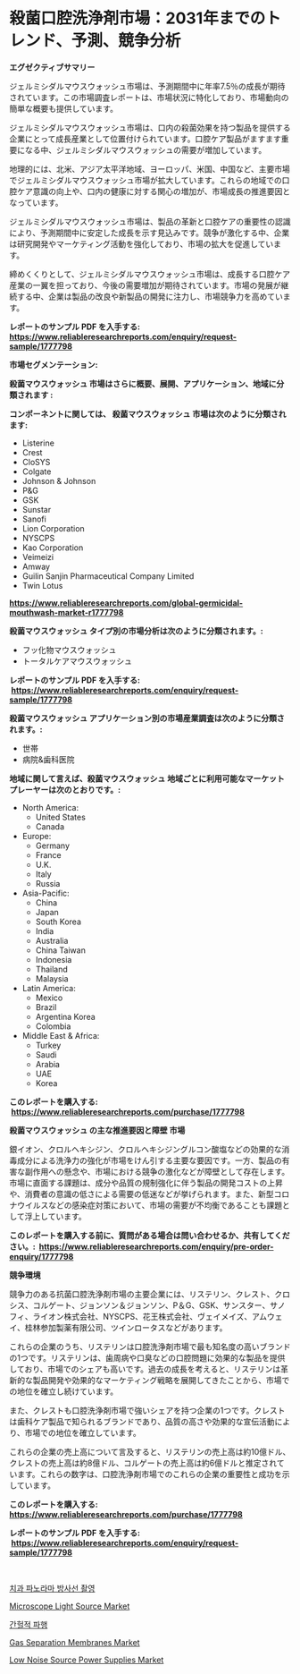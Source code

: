 <p><h1>殺菌口腔洗浄剤市場：2031年までのトレンド、予測、競争分析</h1></p><p><strong>エグゼクティブサマリー</strong></p>
<p><p>ジェルミシダルマウスウォッシュ市場は、予測期間中に年率7.5％の成長が期待されています。この市場調査レポートは、市場状況に特化しており、市場動向の簡単な概要も提供しています。</p><p>ジェルミシダルマウスウォッシュ市場は、口内の殺菌効果を持つ製品を提供する企業にとって成長産業として位置付けられています。口腔ケア製品がますます重要になる中、ジェルミシダルマウスウォッシュの需要が増加しています。</p><p>地理的には、北米、アジア太平洋地域、ヨーロッパ、米国、中国など、主要市場でジェルミシダルマウスウォッシュ市場が拡大しています。これらの地域での口腔ケア意識の向上や、口内の健康に対する関心の増加が、市場成長の推進要因となっています。</p><p>ジェルミシダルマウスウォッシュ市場は、製品の革新と口腔ケアの重要性の認識により、予測期間中に安定した成長を示す見込みです。競争が激化する中、企業は研究開発やマーケティング活動を強化しており、市場の拡大を促進しています。</p><p>締めくくりとして、ジェルミシダルマウスウォッシュ市場は、成長する口腔ケア産業の一翼を担っており、今後の需要増加が期待されています。市場の発展が継続する中、企業は製品の改良や新製品の開発に注力し、市場競争力を高めています。</p></p>
<p><strong>レポートのサンプル PDF を入手する: <a href="https://www.reliableresearchreports.com/enquiry/request-sample/1777798">https://www.reliableresearchreports.com/enquiry/request-sample/1777798</a></strong></p>
<p><strong>市場セグメンテーション:</strong></p>
<p><strong> 殺菌マウスウォッシュ 市場はさらに概要、展開、アプリケーション、地域に分類されます :</strong></p>
<p><strong>コンポーネントに関しては、 殺菌マウスウォッシュ 市場は次のように分類されます: &nbsp;</strong></p>
<p><ul><li>Listerine</li><li>Crest</li><li>CloSYS</li><li>Colgate</li><li>Johnson & Johnson</li><li>P&G</li><li>GSK</li><li>Sunstar</li><li>Sanofi</li><li>Lion Corporation</li><li>NYSCPS</li><li>Kao Corporation</li><li>Veimeizi</li><li>Amway</li><li>Guilin Sanjin Pharmaceutical Company Limited</li><li>Twin Lotus</li></ul></p>
<p><strong><a href="https://www.reliableresearchreports.com/global-germicidal-mouthwash-market-r1777798">https://www.reliableresearchreports.com/global-germicidal-mouthwash-market-r1777798</a></strong></p>
<p><strong> 殺菌マウスウォッシュ タイプ別の市場分析は次のように分類されます。:</strong></p>
<p><ul><li>フッ化物マウスウォッシュ</li><li>トータルケアマウスウォッシュ</li></ul></p>
<p><strong>レポートのサンプル PDF を入手する: &nbsp;<a href="https://www.reliableresearchreports.com/enquiry/request-sample/1777798">https://www.reliableresearchreports.com/enquiry/request-sample/1777798</a></strong></p>
<p><strong> 殺菌マウスウォッシュ アプリケーション別の市場産業調査は次のように分類されます。:</strong></p>
<p><ul><li>世帯</li><li>病院&歯科医院</li></ul></p>
<p><strong>地域に関して言えば、殺菌マウスウォッシュ 地域ごとに利用可能なマーケットプレーヤーは次のとおりです。:</strong></p>
<p><ul>
    <li>
        North America:
        <ul>
            <li>United States</li>
            <li>Canada</li>
        </ul>
    </li>
    <li>
        Europe:
        <ul>
            <li>Germany</li>
            <li>France</li>
            <li>U.K.</li>
            <li>Italy</li>
            <li>Russia</li>
        </ul>
    </li>
    <li>
        Asia-Pacific:
        <ul>
            <li>China</li>
            <li>Japan</li>
            <li>South Korea</li>
            <li>India</li>
            <li>Australia</li>
            <li>China Taiwan</li>
            <li>Indonesia</li>
            <li>Thailand</li>
            <li>Malaysia</li>
        </ul>
    </li>
    <li>
        Latin America:
        <ul>
            <li>Mexico</li>
            <li>Brazil</li>
            <li>Argentina Korea</li>
            <li>Colombia</li>
        </ul>
    </li>
    <li>
        Middle East & Africa:
        <ul>
            <li>Turkey</li>
            <li>Saudi</li>
            <li>Arabia</li>
            <li>UAE</li>
            <li>Korea</li>
        </ul>
    </li>
    </ul></p>
<p><strong>このレポートを購入する: &nbsp;<a href="https://www.reliableresearchreports.com/purchase/1777798">https://www.reliableresearchreports.com/purchase/1777798</a></strong></p>
<p><strong>殺菌マウスウォッシュ の主な推進要因と障壁 市場</strong></p>
<p><p>銀イオン、クロルヘキシジン、クロルヘキシジングルコン酸塩などの効果的な消毒成分による洗浄力の強化が市場をけん引する主要な要因です。一方、製品の有害な副作用への懸念や、市場における競争の激化などが障壁として存在します。市場に直面する課題は、成分や品質の規制強化に伴う製品の開発コストの上昇や、消費者の意識の低さによる需要の低迷などが挙げられます。また、新型コロナウイルスなどの感染症対策において、市場の需要が不均衡であることも課題として浮上しています。</p></p>
<p><strong>このレポートを購入する前に、質問がある場合は問い合わせるか、共有してください。:&nbsp; <a href="https://www.reliableresearchreports.com/enquiry/pre-order-enquiry/1777798">https://www.reliableresearchreports.com/enquiry/pre-order-enquiry/1777798</a></strong></p>
<p><strong>競争環境</strong></p>
<p><p>競争力のある抗菌口腔洗浄剤市場の主要企業には、リステリン、クレスト、クロシス、コルゲート、ジョンソン＆ジョンソン、P＆G、GSK、サンスター、サノフィ、ライオン株式会社、NYSCPS、花王株式会社、ヴェイメイズ、アムウェイ、桂林参加製薬有限公司、ツインロータスなどがあります。</p><p>これらの企業のうち、リステリンは口腔洗浄剤市場で最も知名度の高いブランドの1つです。リステリンは、歯周病や口臭などの口腔問題に効果的な製品を提供しており、市場でのシェアも高いです。過去の成長を考えると、リステリンは革新的な製品開発や効果的なマーケティング戦略を展開してきたことから、市場での地位を確立し続けています。</p><p>また、クレストも口腔洗浄剤市場で強いシェアを持つ企業の1つです。クレストは歯科ケア製品で知られるブランドであり、品質の高さや効果的な宣伝活動により、市場での地位を確立しています。</p><p>これらの企業の売上高について言及すると、リステリンの売上高は約10億ドル、クレストの売上高は約8億ドル、コルゲートの売上高は約6億ドルと推定されています。これらの数字は、口腔洗浄剤市場でのこれらの企業の重要性と成功を示しています。</p></p>
<p><strong>このレポートを購入する: &nbsp; <a href="https://www.reliableresearchreports.com/purchase/1777798">https://www.reliableresearchreports.com/purchase/1777798</a></strong></p>
<p><strong>レポートのサンプル PDF を入手する: &nbsp;<a href="https://www.reliableresearchreports.com/enquiry/request-sample/1777798">https://www.reliableresearchreports.com/enquiry/request-sample/1777798</a></strong><strong></strong></p>
<p>&nbsp;</p>
<p><p><a href="https://github.com/vsap75a286l/Market-Research-Report-List-1/blob/main/630504423924.md">치과 파노라마 방사선 촬영</a></p><p><a href="https://github.com/lylyparadise/Market-Research-Report-List-2/blob/main/microscope-light-source-market.md">Microscope Light Source Market</a></p><p><a href="https://github.com/Maeennan456456/Market-Research-Report-List-1/blob/main/178866423925.md">간헐적 파행</a></p><p><a href="https://issuu.com/reportprime-2/docs/gas-separation-membranes-market-size-2030.pptx">Gas Separation Membranes Market</a></p><p><a href="https://zircon-bluebell-299.notion.site/Low-Noise-Source-Power-Supplies-Market-Report-Reveals-the-Latest-Trends-And-Growth-Opportunities-of--1876946af51a443485e269e211275afa">Low Noise Source Power Supplies Market</a></p></p>